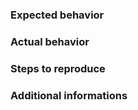 <!-- For feature requests, go to https://ideas.sogehige.tv or https://sogebot.fider.io/ -->
### Expected behavior

### Actual behavior

### Steps to reproduce

### Additional informations
<!-- Please run `!_debug` command in chat and paste debug information of log/sogebot.log below this line -->


<!-- Attach your logs/exception.log file if bot crashes -->
